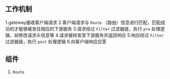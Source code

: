 ## 工作机制
1.gateway接收客户端请求
2.客户端请求与 `Route` （路由）信息进行匹配，匹配成功的才能够被发往相应的下游服务
3.请求经过 `Filter` 过滤器链，执行 `pre` 处理逻辑，如修改请求头信息等
4.请求被转发至下游服务并返回响应
5.响应经过 `Filter` 过滤器链，执行 `post` 处理逻辑
6.向客户端响应应答

## 组件
1. `Route`